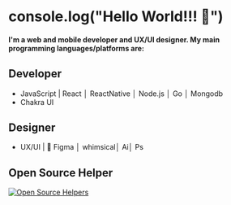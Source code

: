 # console.log("Hello World!!! 👋")


#### I'm a web and mobile developer and UX/UI designer. My main programming languages/platforms are:

## Developer


- JavaScript | React │ ReactNative │ Node.js │ Go │ Mongodb
- Chakra UI 



## Designer

- UX/UI | 🚀 Figma │ whimsical│ Ai│ Ps


## Open Source Helper

[![Open Source Helpers](https://www.codetriage.com/facebook/react-native/badges/users.svg)](https://www.codetriage.com/facebook/react-native)






